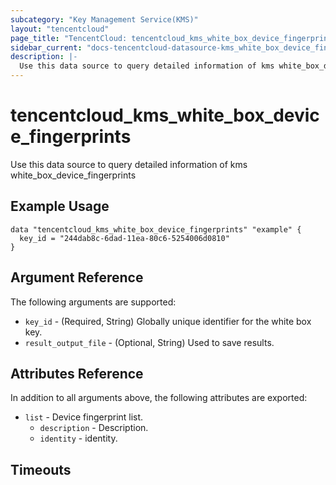 ```yaml
---
subcategory: "Key Management Service(KMS)"
layout: "tencentcloud"
page_title: "TencentCloud: tencentcloud_kms_white_box_device_fingerprints"
sidebar_current: "docs-tencentcloud-datasource-kms_white_box_device_fingerprints"
description: |-
  Use this data source to query detailed information of kms white_box_device_fingerprints
---
```


# tencentcloud_kms_white_box_device_fingerprints

Use this data source to query detailed information of kms white_box_device_fingerprints

## Example Usage

```hcl
data "tencentcloud_kms_white_box_device_fingerprints" "example" {
  key_id = "244dab8c-6dad-11ea-80c6-5254006d0810"
}
```

## Argument Reference

The following arguments are supported:

* `key_id` - (Required, String) Globally unique identifier for the white box key.
* `result_output_file` - (Optional, String) Used to save results.

## Attributes Reference

In addition to all arguments above, the following attributes are exported:

* `list` - Device fingerprint list.
  * `description` - Description.
  * `identity` - identity.


## Timeouts

<no value>


